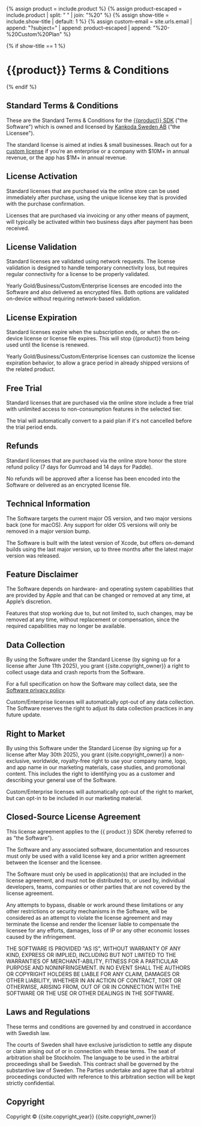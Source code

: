 {% assign product = include.product %}
{% assign product-escaped = include.product | split: " " | join: "%20" %}
{% assign show-title = include.show-title | default: 1 %}
{% assign custom-email = site.urls.email | append: "?subject=" | append: product-escaped | append: "%20-%20Custom%20Plan" %}

{% if show-title == 1 %}
# {{product}} Terms & Conditions
{% endif %}

## Standard Terms & Conditions

These are the Standard Terms & Conditions for the [{{product}} SDK]({{include.url}}) ("the Software") which is owned and licensed by [Kankoda Sweden AB]({{site.url}}) (“the Licensee").

The standard license is aimed at indies & small businesses. Reach out for a [custom license]({{custom-email}}) if you’re an enterprise or a company with $10M+ in annual revenue, or the app has $1M+ in annual revenue.


## License Activation

Standard licenses that are purchased via the online store can be used immediately after purchase, using the unique license key that is provided with the purchase confirmation.

Licenses that are purchased via invoicing or any other means of payment, will typically be activated within two business days after payment has been received.


## License Validation

Standard licenses are validated using network requests. The license validation is designed to handle temporary connectivity loss, but requires regular connectivity for a license to be properly validated.

Yearly Gold/Business/Custom/Enterprise licenses are encoded into the Software and also delivered as encrypted files. Both options are validated on-device without requiring network-based validation.


## License Expiration

Standard licenses expire when the subscription ends, or when the on-device license or license file expires. This will stop {{product}} from being used until the license is renewed.

Yearly Gold/Business/Custom/Enterprise licenses can customize the license expiration behavior, to allow a grace period in already shipped versions of the related product.


## Free Trial

Standard licenses that are purchased via the online store include a free trial with unlimited access to non-consumption features in the selected tier. 

The trial will automatically convert to a paid plan if it's not cancelled before the trial period ends.


## Refunds

Standard licenses that are purchased via the online store honor the store refund policy (7 days for Gumroad and 14 days for Paddle).

No refunds will be approved after a license has been encoded into the Software or delivered as an encrypted license file.


## Technical Information

The Software targets the current major OS version, and two major versions back (one for macOS). Any support for older OS versions will only be removed in a major version bump.

The Software is built with the latest version of Xcode, but offers on-demand builds using the last major version, up to three months after the latest major version was released. 


## Feature Disclaimer

The Software depends on hardware- and operating system capabilities that are provided by Apple and that can be changed or removed at any time, at Apple’s discretion.

Features that stop working due to, but not limited to, such changes, may be removed at any time, without replacement or compensation, since the required capabilities may no longer be available.


## Data Collection

By using the Software under the Standard License (by signing up for a license after June 11th 2025), you grant {{site.copyright_owner}} a right to collect usage data and crash reports from the Software.

For a full specification on how the Software may collect data, see the [Software privacy policy](privacy).

Custom/Enterprise licenses will automatically opt-out of any data collection. The Software reserves the right to adjust its data collection practices in any future update.


## Right to Market

By using this Software under the Standard License (by signing up for a license after May 30th 2025), you grant {{site.copyright_owner}} a non-exclusive, worldwide, royalty-free right to use your company name, logo, and app name in our marketing materials, case studies, and promotional content. This includes the right to identifying you as a customer and describing your general use of the Software.

Custom/Enterprise licenses will automatically opt-out of the right to market, but can opt-in to be included in our marketing material.


## Closed-Source License Agreement

This license agreement applies to the {{ product }} SDK (hereby referred to as "the Software").

The Software and any associated software, documentation and resources  must only be used with a valid license key and a prior written agreement between the licenser and the licensee.

The Software must only be used in application(s) that are included in the license agreement, and must not be distributed to, or used by, individual developers, teams, companies or other parties that are not covered by the license agreement.

Any attempts to bypass, disable or work around these limitations or any other restrictions or security mechanisms in the Software, will be considered as an attempt to violate the license agreement and may terminate the license and render the licenser liable to compensate the licensee for any efforts, damages, loss of IP or any other economic losses caused by the infringement.

THE SOFTWARE IS PROVIDED "AS IS", WITHOUT WARRANTY OF ANY KIND, EXPRESS OR IMPLIED, INCLUDING BUT NOT LIMITED TO THE WARRANTIES OF MERCHANT-ABILITY, FITNESS FOR A PARTICULAR PURPOSE AND NONINFRINGEMENT. IN NO EVENT SHALL THE AUTHORS OR COPYRIGHT HOLDERS BE LIABLE FOR ANY CLAIM, DAMAGES OR OTHER LIABILITY, WHETHER IN AN ACTION OF CONTRACT, TORT OR OTHERWISE, ARISING FROM, OUT OF OR IN CONNECTION WITH THE SOFTWARE OR THE USE OR OTHER DEALINGS IN THE SOFTWARE.


## Laws and Regulations

These terms and conditions are governed by and construed in accordance with Swedish law.

The courts of Sweden shall have exclusive jurisdiction to settle any dispute or claim arising out of or in connection with these terms. The seat of arbitration shall be Stockholm. The language to be used in the arbitral proceedings shall be Swedish. This contract shall be governed by the substantive law of Sweden. The Parties undertake and agree that all arbitral proceedings conducted with reference to this arbitration section will be kept strictly confidential.


## Copyright

Copyright © {{site.copyright_year}} {{site.copyright_owner}}